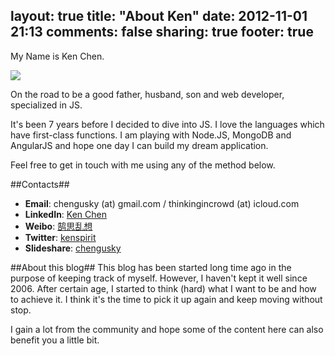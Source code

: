 layout: true
title: "About Ken"
date: 2012-11-01 21:13
comments: false
sharing: true
footer: true
---

My Name is Ken Chen.

![](http://thinkingincrowd.u.qiniudn.com/logo_medium.png)

On the road to be a good father, husband, son and web developer, specialized in JS.

It's been 7 years before I decided to dive into JS.
I love the languages which have first-class functions.
I am playing with Node.JS, MongoDB and AngularJS and hope one day I can build my dream application.

Feel free to get in touch with me using any of the method below.


##Contacts##
* __Email__: chengusky (at) gmail.com / thinkingincrowd (at) icloud.com
* __LinkedIn__: [Ken Chen](http://cn.linkedin.com/in/thinkingincrowd)
* __Weibo__: [鹄思乱想](http://weibo.com/kenspirit)
* __Twitter__: [kenspirit](http://twitter.com/kenspirit)
* __Slideshare__: [chengusky](http://www.slideshare.net/chengusky)


##About this blog##
This blog has been started long time ago in the purpose of keeping track of myself.
However, I haven't kept it well since 2006.  After certain age, I started to think (hard) what I want to be and how to achieve it.  I think it's the time to pick it up again and keep moving without stop.

I gain a lot from the community and hope some of the content here can also benefit you a little bit.

